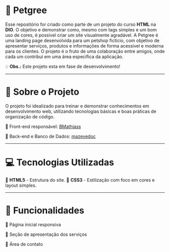 # 🐾 Petgree

Esse repositório for criado como parte de um projeto do curso **HTML** na **DIO**. O objetivo e demonstrar como, mesmo com tags simples e um bom uso de cores, é possível criar um site visualmente agradável.
A Petgree é uma landing page desenvolvida para um petshop fictício, com objetivo de apresentar serviços, produtos e informações de forma acessível e moderna para os clientes. O projeto é o fruto de uma colaboração entre amigos, onde cada um contribui em uma área específica da aplicação.

💡 **Obs.:** Este projeto esta em fase de desenvolvimento!

---

# 📌 **Sobre o Projeto**

O projeto foi idealizado para treinar e demonstrar conhecimentos em desenvolvimento web, utilizando tecnologias básicas e boas práticas de organização de código.

🔸 Front-end responsável: [BMathiass](https://github.com/BMathiass)

🔸 Back-end e Banco de Dados: [mazevedoc](https://github.com/mazevedoc)

---

# 💻 Tecnologias Utilizadas

🔸 **HTML5** - Estrutura do site.
🔸 **CSS3** - Estilização com foco em cores e layout simples.

---

# 🎨 Funcionalidades

🔸 Página inicial responsiva

🔸 Seção de apresentação dos serviços

🔸 Área de contato
